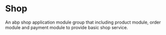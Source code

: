 # Shop
An abp shop application module group that including product module, order module and payment module to provide basic shop service.
